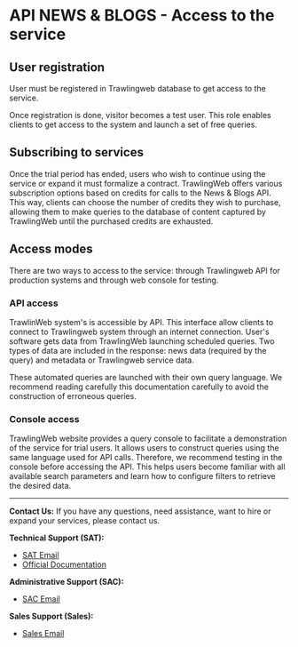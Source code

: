 # API NEWS & BLOGS - Access to the service

## User registration

User must be registered in Trawlingweb database to get access to the service.

Once registration is done, visitor becomes a test user. This role enables clients to get access to the system and launch a set of free queries.

## Subscribing to services

Once the trial period has ended, users who wish to continue using the service or expand it must formalize a contract. TrawlingWeb offers various subscription options based on credits for calls to the News & Blogs API. This way, clients can choose the number of credits they wish to purchase, allowing them to make queries to the database of content captured by TrawlingWeb until the purchased credits are exhausted.

## Access modes

There are two ways to access to the service: through Trawlingweb API for production systems and through web console for testing.

### API access

TrawlinWeb system's is accessible by API. This interface allow clients to connect to Trawlingweb system through an internet connection. User's software gets data from TrawlingWeb launching scheduled queries. Two types of data are included in the response: news data (required by the query) and metadata or Trawlingweb service data.

These automated queries are launched with their own query language. We recommend reading carefully this documentation carefully to avoid the construction of erroneous queries.

### Console access

TrawlingWeb website provides a query console to facilitate a demonstration of the service for trial users. It allows users to construct queries using the same language used for API calls. Therefore, we recommend testing in the console before accessing the API. This helps users become familiar with all available search parameters and learn how to configure filters to retrieve the desired data.

---
**Contact Us:**
If you have any questions, need assistance, want to hire or expand your services, please contact us.

**Technical Support (SAT):**
- [SAT Email](mailto:support@trawlingweb.com)
- [Official Documentation](https://docs.trawlingweb.com)

**Administrative Support (SAC):**
- [SAC Email](mailto:gestion@trawlingweb.com)

**Sales Support (Sales):**
- [Sales Email](mailto:sales@trawlingweb.com)